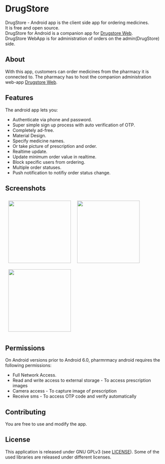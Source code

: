 # DrugStore

DrugStore - Android app is the client side app for ordering medicines.  
It is free and open source.  
DrugStore for Android is a companion app for [Drugstore Web](https://drugstore.frontendsourcecode.com/).  
DrugStore WebApp is for administration of orders on the admin(DrugStore) side.



## About

With this app, customers can order medicines from the pharmacy it is connected to.
The pharmacy has to host the companion administration web-app [Drugstore Web](https://drugstore.frontendsourcecode.com/).


## Features
The android app lets you:
- Authenticate via phone and password.
- Super simple sign up process with auto verification of OTP.
- Completely ad-free.
- Material Design.
- Specify medicine names.
- Or take picture of prescription and order.
- Realtime update.
- Update minimum order value in realtime.
- Block specific users from ordering.
- Multiple order statuses.
- Push notification to notifiy order status change.

## Screenshots
[<img src="/images/new_order.png" align="left"
width="200"
    hspace="10" vspace="10">](/images/new_order.png)
[<img src="/images/order_details.png" align="center"
width="200"
    hspace="10" vspace="10">](/images/order_details.png)
[<img src="/images/shot_order_list.png" align="center"
width="200"
    hspace="10" vspace="10">](/images/shot_order_list.png)

## Permissions

On Android versions prior to Android 6.0, pharmrmacy android requires the following permissions:
- Full Network Access.
- Read and write access to external storage - To access prescription images
- Camera access - To capture image of prescription
- Receive sms - To access OTP code and verify automatically

## Contributing
You are free to use and modify the app.


## License

This application is released under GNU GPLv3 (see [LICENSE](LICENSE)).
Some of the used libraries are released under different licenses.

